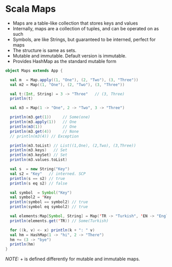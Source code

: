 # Scala Maps

- Maps are a table-like collection that stores keys and values
- Internally, maps are a collection of tuples, and can be operated on as such
- Symbols, are like Strings, but guaranteed to be interned, perfect for maps
- The structure is same as sets.
- Mutable and immutable. Default version is immutable.
- Provides HashMap as the standard mutable form


```scala
object Maps extends App {

  val m  = Map.apply((1, "One"), (2, "Two"), (3, "Three"))
  val m2 = Map((1, "One"), (2, "Two"), (3, "Three"))

  val t:(Int, String) = 3 -> "Three"   // (3, Three)
  println(t)

  val m3 = Map(1 -> "One", 2 -> "Two", 3 -> "Three")

  println(m3.get(1))     // Some(one)
  println(m3.apply(1))   // One
  println(m3(1))         // One
  println(m3.get(4))     // None
  // println(m3(4)) // Exception

  println(m3.toList) // List((1,One), (2,Two), (3,Three))
  println(m3.keys)   // Set
  println(m3.keySet) // Set
  println(m3.values.toList)

  val s  = new String("Key")
  val s2 = "Key"   // interned. SCP
  println(s == s2) // true
  println(s eq s2) // false

  val symbol  = Symbol("Key")
  val symbol2 = 'Key
  println(symbol == symbol2) // true
  println(symbol eq symbol2) // true

  val elements:Map[Symbol, String] = Map('TR -> "Turkish", 'EN -> "Englisj")
  println(elements.get('TR)) // Some(Turkish)

  for ((k, v) <- x) println(k + ": " v)
  val hm = HashMap(1 -> "hi", 2 -> "There")
  hm += (3 -> "bye")
  println(hm)
}
```

*NOTE:* + is defined differently for mutable and immutable maps.
